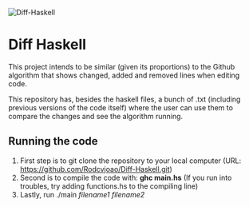 ![Diff-Haskell](https://github.com/user-attachments/assets/1b6dd06c-04df-4636-a871-d721f1bf6212)

# Diff Haskell
This project intends to be similar (given its proportions) to the Github algorithm that shows changed, added and removed lines when editing code.

This repository has, besides the haskell files, a bunch of .txt (including previous versions of the code itself) where the user can use them to compare the changes and see the algorithm running.

## Running the code

1. First step is to git clone the repository to your local computer (URL: https://github.com/Rodcvjoao/Diff-Haskell.git)
2. Second is to compile the code with: **ghc main.hs** (If you run into troubles, try adding functions.hs to the compiling line)
3. Lastly, run ./main *filename1* *filename2*

